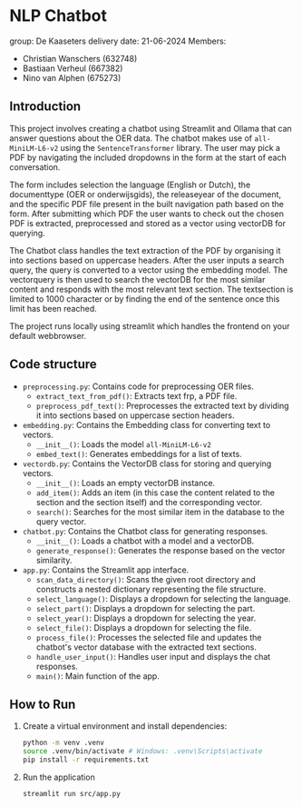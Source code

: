 # NLP Chatbot

group: De Kaaseters
delivery date: 21-06-2024
Members:
- Christian Wanschers (632748)
- Bastiaan Verheul (667382)
- Nino van Alphen (675273)

## Introduction
This project involves creating a chatbot using Streamlit and Ollama that can answer questions about the OER data. 
The chatbot makes use of `all-MiniLM-L6-v2` using the `SentenceTransformer` library.
The user may pick a PDF by navigating the included dropdowns in the form at the start of each conversation.

The form includes selection the language (English or Dutch), the documenttype (OER or onderwijsgids), the releaseyear of the document, 
and the specific PDF file present in the built navigation path based on the form.
After submitting which PDF the user wants to check out the chosen PDF is extracted, preprocessed and stored as a vector using vectorDB for querying.

The Chatbot class handles the text extraction of the PDF by organising it into sections based on uppercase headers.
After the user inputs a search query, the query is converted to a vector using the embedding model. The vectorquery is then used to search the vectorDB for the most similar content and responds with the most relevant text section.
The textsection is limited to 1000 character or by finding the end of the sentence once this limit has been reached.

The project runs locally using streamlit which handles the frontend on your default webbrowser.

## Code structure
- `preprocessing.py`: Contains code for preprocessing OER files.
   -  `extract_text_from_pdf()`: Extracts text frp, a PDF file.
   -  `preprocess_pdf_text()`: Preprocesses the extracted text by dividing it into sections based on uppercase section headers.
- `embedding.py`: Contains the Embedding class for converting text to vectors.
   - `__init__()`: Loads the model `all-MiniLM-L6-v2`
   - `embed_text()`: Generates embeddings for a list of texts.
- `vectordb.py`: Contains the VectorDB class for storing and querying vectors.
   - `__init__()`: Loads an empty vectorDB instance.
   - `add_item()`: Adds an item (in this case the content related to the section and the section itself) and the corresponding vector.
   - `search()`: Searches for the most similar item in the database to the query vector.
- `chatbot.py`: Contains the Chatbot class for generating responses.
   - `__init__()`: Loads a chatbot with a model and a vectorDB.
   - `generate_response()`: Generates the response based on the vector similarity.
- `app.py`: Contains the Streamlit app interface.
   - `scan_data_directory()`: Scans the given root directory and constructs a nested dictionary representing the file structure.
   - `select_language()`: Displays a dropdown for selecting the language.
   - `select_part()`: Displays a dropdown for selecting the part.
   - `select_year()`: Displays a dropdown for selecting the year.
   - `select_file()`: Displays a dropdown for selecting the file.
   - `process_file()`: Processes the selected file and updates the chatbot's vector database with the extracted text sections.
   - `handle_user_input()`: Handles user input and displays the chat responses.
   - `main()`: Main function of the app.

## How to Run
1. Create a virtual environment and install dependencies:
   ```bash
   python -m venv .venv
   source .venv/bin/activate # Windows: .venv\Scripts\activate
   pip install -r requirements.txt

2. Run the application
   ```bash
   streamlit run src/app.py
